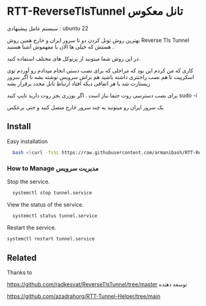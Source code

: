 # RTT-ReverseTlsTunnel تانل معکوس
سیستم عامل پیشنهادی : ubuntu 22

بهترین روش تونل کردن دو تا سرور ایران و خارج همین روش Reverse Tls Tunnel هستش که خیلی ها الان با مفهموش آشنا هستید .

در این روش شما میتونید از پرتوکل های مختلف استفاده کنید. 

کاری که من کردم این بود که مراحلی که برای نصب دستی انجام میدادم رو آوردم توی اسکریپت تا هم نصب راحتتری داشته باشید هم براش سرویس نوشته بشه تا اگر سرور ریستارت شد یا هر اتفاقی دیکه افتاد ارتباط تانل مجدد برقرار بشه 

برای نصب دسترسی روت حتما نیاز است . اگر یوزری بجز روت دارید تایپ کنید sudo -i

یک سرور ایران رو میتونید به چند سرور خارج متصل کنید و حتی برعکس



## Install 

Easy installation

```bash
  bash <(curl -fsSL https://raw.githubusercontent.com/armanibash/RTT-ReverseTlsTunnel/main/install.sh)
```

### How to Manage مدیریت سرویس
Stop the service.
```bash
  systemctl stop tunnel.service
```
View the status of the service.
```bash
  systemctl status tunnel.service
```
Restart the service.
```bash
systemctl restart tunnel.service
```

## Related

Thanks to

https://github.com/radkesvat/ReverseTlsTunnel/tree/master توسعه دهنده 

https://github.com/azadrahorg/RTT-Tunnel-Helper/tree/main 
